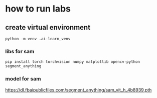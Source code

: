 # how to run labs

## create virtual environment
```
python -m venv .ai-learn_venv
```

### libs for sam

```
pip install torch torchvision numpy matplotlib opencv-python segment_anything
```

### model for sam
https://dl.fbaipublicfiles.com/segment_anything/sam_vit_h_4b8939.pth
